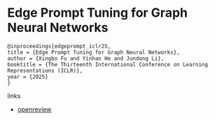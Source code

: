 # Edge Prompt Tuning for Graph Neural Networks

```
@inproceedings{edgeprompt_iclr25,
title = {Edge Prompt Tuning for Graph Neural Networks},
author = {Xingbo Fu and Yinhan He and Jundong Li},
booktitle = {The Thirteenth International Conference on Learning Representations (ICLR)},
year = {2025}
}
```

links
- [openreview](https://openreview.net/forum?id=92vMaHotTM)
